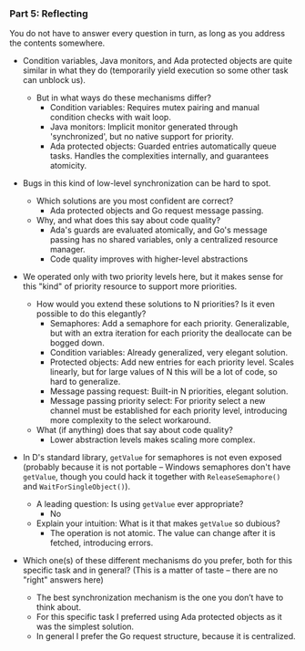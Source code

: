 ### Part 5: Reflecting

You do not have to answer every question in turn, as long as you address the contents somewhere.

- Condition variables, Java monitors, and Ada protected objects are quite similar in what they do (temporarily yield execution so some other task can unblock us).
  - But in what ways do these mechanisms differ?
    - Condition variables: Requires mutex pairing and manual condition checks with wait loop.
    - Java monitors: Implicit monitor generated through 'synchronized', but no native support for priority.
    - Ada protected objects: Guarded entries automatically queue tasks. Handles the complexities internally, and guarantees atomicity.

- Bugs in this kind of low-level synchronization can be hard to spot.
  - Which solutions are you most confident are correct?
    - Ada protected objects and Go request message passing.
  - Why, and what does this say about code quality?
    - Ada's guards are evaluated atomically, and Go's message passing has no shared variables, only a centralized resource manager.
    - Code quality improves with higher-level abstractions

- We operated only with two priority levels here, but it makes sense for this "kind" of priority resource to support more priorities.
  - How would you extend these solutions to N priorities? Is it even possible to do this elegantly?
    - Semaphores: Add a semaphore for each priority. Generalizable, but with an extra iteration for each priority the deallocate can be bogged down.
    - Condition variables: Already generalized, very elegant solution.
    - Protected objects: Add new entries for each priority level. Scales linearly, but for large values of N this will be a lot of code, so hard to generalize.
    - Message passing request: Built-in N priorities, elegant solution.
    - Message passing priority select: For priority select a new channel must be established for each priority level, introducing more complexity to the select workaround.
  - What (if anything) does that say about code quality?
    - Lower abstraction levels makes scaling more complex.

- In D's standard library, `getValue` for semaphores is not even exposed (probably because it is not portable – Windows semaphores don't have `getValue`, though you could hack it together with `ReleaseSemaphore()` and `WaitForSingleObject()`).
  - A leading question: Is using `getValue` ever appropriate?
    - No
  - Explain your intuition: What is it that makes `getValue` so dubious?
    - The operation is not atomic. The value can change after it is fetched, introducing errors.

- Which one(s) of these different mechanisms do you prefer, both for this specific task and in general? (This is a matter of taste – there are no "right" answers here)
    - The best synchronization mechanism is the one you don’t have to think about.
    - For this specific task I preferred using Ada protected objects as it was the simplest solution.
    - In general I prefer the Go request structure, because it is centralized.